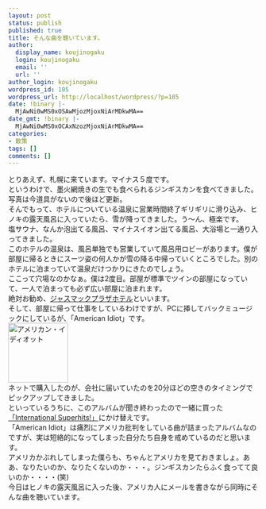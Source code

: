 ```yaml
---
layout: post
status: publish
published: true
title: そんな曲を聴いています。
author:
  display_name: koujinogaku
  login: koujinogaku
  email: ''
  url: ''
author_login: koujinogaku
wordpress_id: 105
wordpress_url: http://localhost/wordpress/?p=105
date: !binary |-
  MjAwNi0wMS0xOSAwMjozMjoxNiArMDkwMA==
date_gmt: !binary |-
  MjAwNi0wMS0xOCAxNzozMjoxNiArMDkwMA==
categories:
- 散策
tags: []
comments: []
---
```

<p>とりあえず、札幌に来ています。マイナス５度です。<br />
というわけで、墨火網焼きの生でも食べられるジンギスカンを食べてきました。<br />
写真は今道具がないので後ほど更新。<br />
そんでもって、ホテルについている温泉に営業時間終了ギリギリに滑り込み、ヒノキの露天風呂に入っていたら、雪が降ってきました。う～ん、極楽です。<br />
塩サウナ、なんか泡出てる風呂、マイナスイオン出てる風呂、大浴場と一通り入ってきました。<br />
このホテルの温泉は、風呂単独でも営業していて風呂用ロビーがあります。僕が部屋に帰るときにスーツ姿の何人かが雪の降る中帰っていくところでした。別のホテルに泊まっていて温泉だけつかりにきたのでしょう。<br />
ここって穴場なのかなぁ。僕は2度目。部屋が標準でツインの部屋になっていて、一人で泊まっても必ず広い部屋に泊まれます。<br />
絶対お勧め、<a href="http://www.jasmacplaza.jp/">ジャスマックプラザホテル</a>といいます。<br />
そして、部屋に帰って仕事をしているわけですが、PCに挿してバックミュージックにしているが、「American Idiot」です。<br />
<a href="http://www.amazon.co.jp/exec/obidos/redirect?link_code=as2&path=ASIN/B0002MOLB0&tag=koujinogakuse-22&camp=247&creative=1211"><img src="http://images-jp.amazon.com/images/P/B0002MOLB0.09.LZZZZZZZ.jpg" width=120 hight=160 alt="アメリカン・イディオット"></a><img src="http://www.assoc-amazon.jp/e/ir?t=koujinogakuse-22&l=as2&o=9&a=B0002MOLB0" width="1" height="1" border="0" alt="" style="border:none !important; margin:0px !important;" /><br />
ネットで購入したのが、会社に届いていたのを20分ほどの空きのタイミングでピックアップしてきました。<br />
といっているうちに、このアルバムが聞き終わったので一緒に買った<a href="http://www.amazon.co.jp/exec/obidos/redirect?link_code=as2&path=ASIN/B00005OOHD&tag=koujinogakuse-22&camp=247&creative=1211">「International Superhits!」</a><img src="http://www.assoc-amazon.jp/e/ir?t=koujinogakuse-22&l=as2&o=9&a=B00005OOHD" width="1" height="1" border="0" alt="" style="border:none !important; margin:0px !important;" />にかけ替えです。<br />
「American Idiot」は痛烈にアメリカ批判をしている曲が詰まったアルバムなのですが、実は短絡的になってしまった自分たち自身を戒めているのだと思います。<br />
アメリカかぶれしてしまった僕らも、ちゃんとアメリカを見ておきましょ。ああ、なりたいのか、なりたくないのか・・・。ジンギスカンたらふく食ってて良いのか・・・・(笑)<br />
今日はヒノキの露天風呂に入った後、アメリカ人にメールを書きながら同時にそんな曲を聴いています。</p>
